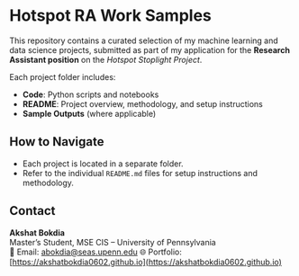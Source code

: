 # Hotspot RA Work Samples

This repository contains a curated selection of my machine learning and data science projects, submitted as part of my application for the **Research Assistant position** on the *Hotspot Stoplight Project*.

Each project folder includes:
- **Code**: Python scripts and notebooks
- **README**: Project overview, methodology, and setup instructions
- **Sample Outputs** (where applicable)


## How to Navigate
- Each project is located in a separate folder.
- Refer to the individual `README.md` files for setup instructions and methodology.


## Contact
**Akshat Bokdia**  
Master’s Student, MSE CIS – University of Pennsylvania  
📧 Email: [abokdia@seas.upenn.edu](mailto:abokdia@seas.upenn.edu)
🌐 Portfolio: [https://akshatbokdia0602.github.io](https://akshatbokdia0602.github.io)

